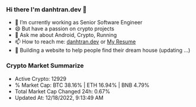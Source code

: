 ### Hi there I'm danhtran.dev 👋

- 🔭 I’m currently working as Senior Software Engineer
- 😄 But have a passion on crypto projects
- 💬 Ask me about Android, Crypto, Running 
- 📫 How to reach me: <a href="https://danhtran.dev" target="_blank">danhtran.dev</a> or <a href="Dan-Resume.pdf" target="_blank">My Resume</a>
- 🌱 Building a website to help people find their dream house (updating ...)

### Crypto Market Summarize
- Active Crypto: 12929
- % Market Cap: BTC 38.16% | ETH 16.94% | BNB 4.79%
- Total Market Cap Changed 24h: 0.67%
- Updated At: 12/18/2022, 9:13:49 AM
